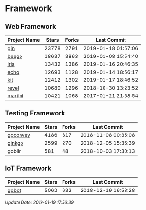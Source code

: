 # Framework

## Web Framework

| Project Name | Stars | Forks | Last Commit |
| ------------ | ----- | ----- | ----------- |
| [gin](https://github.com/gin-gonic/gin) | 23778 | 2791 | 2019-01-18 01:57:06 |
| [beego](https://github.com/astaxie/beego) | 18637 | 3863 | 2019-01-08 15:54:40 |
| [iris](https://github.com/kataras/iris) | 13432 | 1386 | 2019-01-16 20:46:35 |
| [echo](https://github.com/labstack/echo) | 12693 | 1128 | 2019-01-14 18:56:17 |
| [kit](https://github.com/go-kit/kit) | 12412 | 1302 | 2019-01-17 18:46:52 |
| [revel](https://github.com/revel/revel) | 10680 | 1296 | 2018-10-30 13:23:52 |
| [martini](https://github.com/go-martini/martini) | 10421 | 1068 | 2017-01-21 21:58:54 |

## Testing Framework

| Project Name | Stars | Forks | Last Commit |
| ------------ | ----- | ----- | ----------- |
| [goconvey](https://github.com/smartystreets/goconvey) | 4186 | 317 | 2018-11-08 00:35:08 |
| [ginkgo](https://github.com/onsi/ginkgo) | 2599 | 270 | 2018-12-05 15:36:39 |
| [goblin](https://github.com/franela/goblin) | 581 | 48 | 2018-10-03 17:30:13 |

## IoT Framework

| Project Name | Stars | Forks | Last Commit |
| ------------ | ----- | ----- | ----------- |
| [gobot](https://github.com/hybridgroup/gobot) | 5062 | 632 | 2018-12-19 16:53:28 |

*Update Date: 2019-01-19 17:56:39*